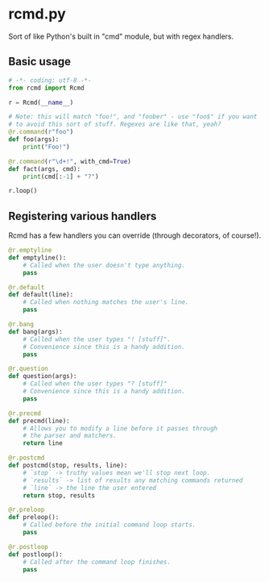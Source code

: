 rcmd.py
=======

Sort of like Python's built in "cmd" module, but with regex handlers.

## Basic usage

```python
# -*- coding: utf-8 -*-
from rcmd import Rcmd

r = Rcmd(__name__)

# Note: this will match "foo!", and "foober" - use "foo$" if you want
# to avoid this sort of stuff. Regexes are like that, yeah?
@r.command(r"foo")
def foo(args):
    print("Foo!")

@r.command(r"\d+!", with_cmd=True)
def fact(args, cmd):
    print(cmd[:-1] + "?")

r.loop()
```

## Registering various handlers

Rcmd has a few handlers you can override (through decorators, of course!).

```python
@r.emptyline
def emptyline():
    # Called when the user doesn't type anything.
    pass

@r.default
def default(line):
    # Called when nothing matches the user's line.
    pass

@r.bang
def bang(args):
    # Called when the user types "! [stuff]".
    # Convenience since this is a handy addition.
    pass

@r.question
def question(args):
    # Called when the user types "? [stuff]"
    # Convenience since this is a handy addition.
    pass

@r.precmd
def precmd(line):
    # Allows you to modify a line before it passes through
    # the parser and matchers.
    return line

@r.postcmd
def postcmd(stop, results, line):
    # `stop` -> truthy values mean we'll stop next loop.
    # `results` -> list of results any matching commands returned
    # `line` -> the line the user entered
    return stop, results

@r.preloop
def preloop():
    # Called before the initial command loop starts.
    pass

@r.postloop
def postloop():
    # Called after the command loop finishes.
    pass
```